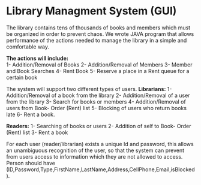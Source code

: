 # Library Managment System (GUI)
The library contains tens of thousands of books and members which must be organized in order to prevent chaos. We wrote JAVA program that allows performance of the actions needed to manage the library in a simple and comfortable way.  

**The actions will include:**  
1- Addition/Removal of Books 
2- Addition/Removal of Members 
3- Member and Book Searches 
4- Rent Book 
5- Reserve a place in a Rent queue for a certain book 

The system will support two different types of users. 
**Librarians:** 
1- Addition/Removal of a book from the library 
2- Addition/Removal of a user from the library 
3- Search for books or members 
4- Addition/Removal of users from Book- Order (Rent) list 
5- Blocking of users who return books late 
6- Rent a book. 

**Readers:** 
1- Searching of books or users 
2- Addition of self to Book- Order (Rent) list 
3- Rent a book 

For each user (reader/librarian) exists a unique Id and password, this allows an unambiguous recognition of the user, so that the system can prevent from users access to information which they are not allowed to access. 
Person should have (ID,Password,Type,FirstName,LastName,Address,CellPhone,Email,isBlocked).
